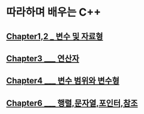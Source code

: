 # 따라하며 배우는 C++

## [Chapter1,2 _ 변수 및 자료형](강의내용정리/Chapter_1,2___C++기초.md)
## [Chapter3 ___ 연산자](강의내용정리/Chapter_3___연산자.md)
## [Chapter4 ___ 변수 범위와 변수형](강의내용정리/Chapter_4___변수범위와-변수형.md)
## [Chapter6 ___ 행렬,문자열,포인터,참조](강의내용정리/Chapter_6___배열과-포인터.md)

